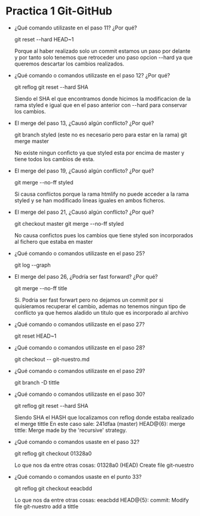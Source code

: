 Practica 1 Git-GitHub
=====================

- ¿Qué comando utilizaste en el paso 11? ¿Por qué?
    
	git reset --hard HEAD~1

    Porque al haber realizado solo un commit estamos un paso por delante y por tanto solo tenemos que retroceder uno paso opcion --hard ya que queremos descartar los cambios realizados.
    
- ¿Qué comando o comandos utilizaste en el paso 12? ¿Por qué?
    
	git reflog
    git reset --hard SHA

    Siendo el SHA el que encontramos donde hicimos la modificacion de la rama styled e igual que en el paso anterior con --hard para conservar los cambios.
    
- El merge del paso 13, ¿Causó algún conflicto? ¿Por qué?
    
	git branch styled (este no es necesario pero para estar en la rama)
    git merge master

    No existe ningun conficto ya que styled esta por encima de master y tiene todos los cambios de esta.
    
- El merge del paso 19, ¿Causó algún conflicto? ¿Por qué?
    
	git merge --no-ff styled

    Si causa conflictos porque la rama htmlify no puede acceder a la rama styled y se han modificado lineas iguales en ambos ficheros.
    
- El merge del paso 21, ¿Causó algún conflicto? ¿Por qué?
    
	git checkout master
    git merge --no-ff styled

    No causa confictos pues los cambios que tiene styled son incorporados al fichero que estaba en master
    
- ¿Qué comando o comandos utilizaste en el paso 25?
    
	git log  --graph

- El merge del paso 26, ¿Podría ser fast forward? ¿Por qué?
    
	git merge --no-ff title

    Si. Podria ser fast forwart pero no dejamos un commit por si quisieramos recuperar el cambio, ademas no tenemos ningun tipo de conflicto ya que hemos aladido un titulo que es incorporado al archivo
    
- ¿Qué comando o comandos utilizaste en el paso 27?
    
	git reset HEAD~1

- ¿Qué comando o comandos utilizaste en el paso 28?
    
	git checkout -- git-nuestro.md

- ¿Qué comando o comandos utilizaste en el paso 29?
    
	git branch -D tittle

- ¿Qué comando o comandos utilizaste en el paso 30?
    
	git reflog
    git reset --hard SHA

    Siendo SHA el HASH que localizamos con reflog donde estaba realizado el merge tittle
    En este caso sale: 241dfaa (master) HEAD@{6}: merge tittle: Merge made by the 'recursive' strategy.
    
- ¿Qué comando o comandos usaste en el paso 32?
    
	git reflog
    git checkout 01328a0

    Lo que nos da entre otras cosas: 01328a0 (HEAD) Create file git-nuestro
    
- ¿Qué comando o comandos usaste en el punto 33?
    
	git reflog
    git checkout eeacbdd

    Lo que nos da entre otras cosas: eeacbdd HEAD@{5}: commit: Modify file git-nuestro add a tittle

